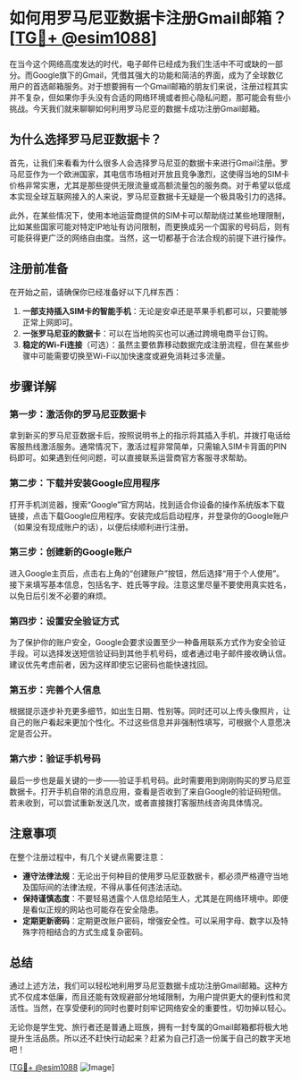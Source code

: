 # 如何用罗马尼亚数据卡注册Gmail邮箱？[[TG💪+ @esim1088](https://t.me/s/esim1088)]

在当今这个网络高度发达的时代，电子邮件已经成为我们生活中不可或缺的一部分。而Google旗下的Gmail，凭借其强大的功能和简洁的界面，成为了全球数亿用户的首选邮箱服务。对于想要拥有一个Gmail邮箱的朋友们来说，注册过程其实并不复杂，但如果你手头没有合适的网络环境或者担心隐私问题，那可能会有些小挑战。今天我们就来聊聊如何利用罗马尼亚的数据卡成功注册Gmail邮箱。

## 为什么选择罗马尼亚数据卡？

首先，让我们来看看为什么很多人会选择罗马尼亚的数据卡来进行Gmail注册。罗马尼亚作为一个欧洲国家，其电信市场相对开放且竞争激烈，这使得当地的SIM卡价格非常实惠，尤其是那些提供无限流量或高额流量包的服务商。对于希望以低成本实现全球互联网接入的人来说，罗马尼亚数据卡无疑是一个极具吸引力的选择。

此外，在某些情况下，使用本地运营商提供的SIM卡可以帮助绕过某些地理限制，比如某些国家可能对特定IP地址有访问限制，而更换成另一个国家的号码后，则有可能获得更广泛的网络自由度。当然，这一切都基于合法合规的前提下进行操作。

## 注册前准备

在开始之前，请确保你已经准备好以下几样东西：

1. **一部支持插入SIM卡的智能手机**：无论是安卓还是苹果手机都可以，只要能够正常上网即可。
2. **一张罗马尼亚的数据卡**：可以在当地购买也可以通过跨境电商平台订购。
3. **稳定的Wi-Fi连接**（可选）：虽然主要依靠移动数据完成注册流程，但在某些步骤中可能需要切换至Wi-Fi以加快速度或避免消耗过多流量。

## 步骤详解

### 第一步：激活你的罗马尼亚数据卡

拿到新买的罗马尼亚数据卡后，按照说明书上的指示将其插入手机，并拨打电话给客服热线激活服务。通常情况下，激活过程非常简单，只需输入SIM卡背面的PIN码即可。如果遇到任何问题，可以直接联系运营商官方客服寻求帮助。

### 第二步：下载并安装Google应用程序

打开手机浏览器，搜索“Google”官方网站，找到适合你设备的操作系统版本下载链接，点击下载Google应用程序。安装完成后启动程序，并登录你的Google账户（如果没有现成账户的话），以便后续顺利进行注册。

### 第三步：创建新的Google账户

进入Google主页后，点击右上角的“创建账户”按钮，然后选择“用于个人使用”。接下来填写基本信息，包括名字、姓氏等字段。注意这里尽量不要使用真实姓名，以免日后引发不必要的麻烦。

### 第四步：设置安全验证方式

为了保护你的账户安全，Google会要求设置至少一种备用联系方式作为安全验证手段。可以选择发送短信验证码到其他手机号码，或者通过电子邮件接收确认信。建议优先考虑前者，因为这样即使忘记密码也能快速找回。

### 第五步：完善个人信息

根据提示逐步补充更多细节，如出生日期、性别等。同时还可以上传头像照片，让自己的账户看起来更加个性化。不过这些信息并非强制性填写，可根据个人意愿决定是否公开。

### 第六步：验证手机号码

最后一步也是最关键的一步——验证手机号码。此时需要用到刚刚购买的罗马尼亚数据卡。打开手机自带的消息应用，查看是否收到了来自Google的验证码短信。若未收到，可以尝试重新发送几次，或者直接拨打客服热线咨询具体情况。

## 注意事项

在整个注册过程中，有几个关键点需要注意：

- **遵守法律法规**：无论出于何种目的使用罗马尼亚数据卡，都必须严格遵守当地及国际间的法律法规，不得从事任何违法活动。
- **保持谨慎态度**：不要轻易透露个人信息给陌生人，尤其是在网络环境中。即便是看似正规的网站也可能存在安全隐患。
- **定期更新密码**：定期更改账户密码，增强安全性。可以采用字母、数字以及特殊字符相结合的方式生成复杂密码。

## 总结

通过上述方法，我们可以轻松地利用罗马尼亚数据卡成功注册Gmail邮箱。这种方式不仅成本低廉，而且还能有效规避部分地域限制，为用户提供更大的便利性和灵活性。当然，在享受便利的同时也要时刻牢记网络安全的重要性，切勿掉以轻心。

无论你是学生党、旅行者还是普通上班族，拥有一封专属的Gmail邮箱都将极大地提升生活品质。所以还不赶快行动起来？赶紧为自己打造一份属于自己的数字天地吧！

[[TG💪+ @esim1088](https://t.me/s/esim1088) ![Image](https://i.postimg.cc/4NQfJmqS/Snipaste-2025-05-13-00-14-12.png)]